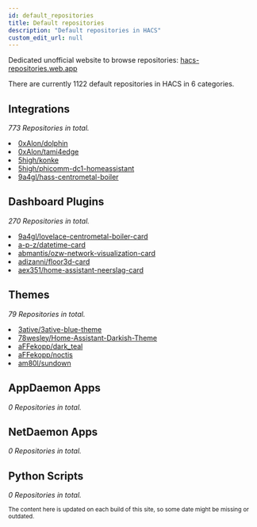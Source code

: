 ```yaml
---
id: default_repositories
title: Default repositories
description: "Default repositories in HACS"
custom_edit_url: null
---
```

Dedicated unofficial website to browse repositories: <a href='https://hacs-repositories.web.app/' target='_blank'>hacs-repositories.web.app</a>
<!-- The content of this file is autogenerated during build with script/generate_default_repositories.py -->
There are currently 1122 default repositories in HACS in 6 categories.
## Integrations

_773 Repositories in total._

<li><a href='/docs/repositories/integration/0xalon_dolphin'>0xAlon/dolphin</a></li>
<li><a href='/docs/repositories/integration/0xalon_tami4edge'>0xAlon/tami4edge</a></li>
<li><a href='/docs/repositories/integration/5high_konke'>5high/konke</a></li>
<li><a href='/docs/repositories/integration/5high_phicomm_dc1_homeassistant'>5high/phicomm-dc1-homeassistant</a></li>
<li><a href='/docs/repositories/integration/9a4gl_hass_centrometal_boiler'>9a4gl/hass-centrometal-boiler</a></li>

## Dashboard Plugins

_270 Repositories in total._

<li><a href='/docs/repositories/plugin/9a4gl_lovelace_centrometal_boiler_card'>9a4gl/lovelace-centrometal-boiler-card</a></li>
<li><a href='/docs/repositories/plugin/a_p_z_datetime_card'>a-p-z/datetime-card</a></li>
<li><a href='/docs/repositories/plugin/abmantis_ozw_network_visualization_card'>abmantis/ozw-network-visualization-card</a></li>
<li><a href='/docs/repositories/plugin/adizanni_floor3d_card'>adizanni/floor3d-card</a></li>
<li><a href='/docs/repositories/plugin/aex351_home_assistant_neerslag_card'>aex351/home-assistant-neerslag-card</a></li>

## Themes

_79 Repositories in total._

<li><a href='/docs/repositories/theme/3ative_3ative_blue_theme'>3ative/3ative-blue-theme</a></li>
<li><a href='/docs/repositories/theme/78wesley_home_assistant_darkish_theme'>78wesley/Home-Assistant-Darkish-Theme</a></li>
<li><a href='/docs/repositories/theme/affekopp_dark_teal'>aFFekopp/dark_teal</a></li>
<li><a href='/docs/repositories/theme/affekopp_noctis'>aFFekopp/noctis</a></li>
<li><a href='/docs/repositories/theme/am80l_sundown'>am80l/sundown</a></li>

## AppDaemon Apps

_0 Repositories in total._


## NetDaemon Apps

_0 Repositories in total._


## Python Scripts

_0 Repositories in total._

<sub>The content here is updated on each build of this site, so some date might be missing or outdated.</sub>